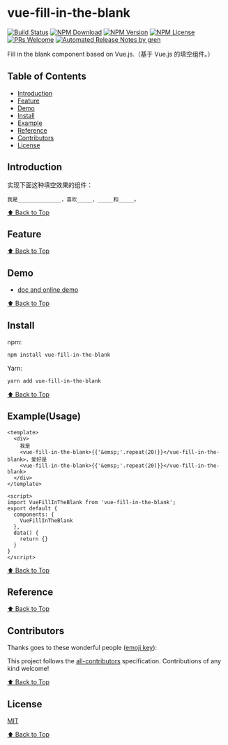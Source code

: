 # vue-fill-in-the-blank

[![Build Status](https://travis-ci.com/zjffun/vue-fill-in-the-blank.svg?branch=master)](https://travis-ci.com/zjffun/vue-fill-in-the-blank)
[![NPM Download](https://img.shields.io/npm/dm/vue-fill-in-the-blank.svg)](https://www.npmjs.com/package/vue-fill-in-the-blank)
[![NPM Version](https://img.shields.io/npm/v/vue-fill-in-the-blank.svg)](https://www.npmjs.com/package/vue-fill-in-the-blank)
[![NPM License](https://img.shields.io/npm/l/vue-fill-in-the-blank.svg)](https://github.com/zjffun/vue-fill-in-the-blank/blob/master/LICENSE)
[![PRs Welcome](https://img.shields.io/badge/PRs-welcome-brightgreen.svg)](https://github.com/zjffun/vue-fill-in-the-blank/pulls)
[![Automated Release Notes by gren](https://img.shields.io/badge/%F0%9F%A4%96-release%20notes-00B2EE.svg)](https://github-tools.github.io/github-release-notes/)

Fill in the blank component based on Vue.js.（基于 Vue.js 的填空组件。）

## Table of Contents

- [Introduction](#introduction)
- [Feature](#feature)
- [Demo](#demo)
- [Install](#install)
- [Example](#example)
- [Reference](#reference)
- [Contributors](#contributors)
- [License](#license)

## Introduction

实现下面这种填空效果的组件：

```text
我是______________，喜欢_____、_____和_____。
```

[⬆ Back to Top](#table-of-contents)

## Feature

[⬆ Back to Top](#table-of-contents)

## Demo

* [doc and online demo](https://zjffun.github.io/vue-fill-in-the-blank/)

[⬆ Back to Top](#table-of-contents)

## Install

npm:

```bash
npm install vue-fill-in-the-blank
```

Yarn:

```bash
yarn add vue-fill-in-the-blank
```

[⬆ Back to Top](#table-of-contents)

## Example(Usage)

```vuejs
<template>
  <div>
    我是
    <vue-fill-in-the-blank>{{'&emsp;'.repeat(20)}}</vue-fill-in-the-blank>，爱好是
    <vue-fill-in-the-blank>{{'&emsp;'.repeat(20)}}</vue-fill-in-the-blank>
  </div>
</template>

<script>
import VueFillInTheBlank from 'vue-fill-in-the-blank';
export default {
  components: {
    VueFillInTheBlank
  },
  data() {
    return {}
  }
}
</script>
```

[⬆ Back to Top](#table-of-contents)

## Reference

[⬆ Back to Top](#table-of-contents)

## Contributors

Thanks goes to these wonderful people ([emoji key](https://allcontributors.org/docs/en/emoji-key)):

<!-- ALL-CONTRIBUTORS-LIST:START - Do not remove or modify this section -->
<!-- prettier-ignore -->
<!-- ALL-CONTRIBUTORS-LIST:END -->

This project follows the [all-contributors](https://github.com/all-contributors/all-contributors) specification. Contributions of any kind welcome!

[⬆ Back to Top](#table-of-contents)

## License

[MIT](./LICENSE)

[⬆ Back to Top](#table-of-contents)
